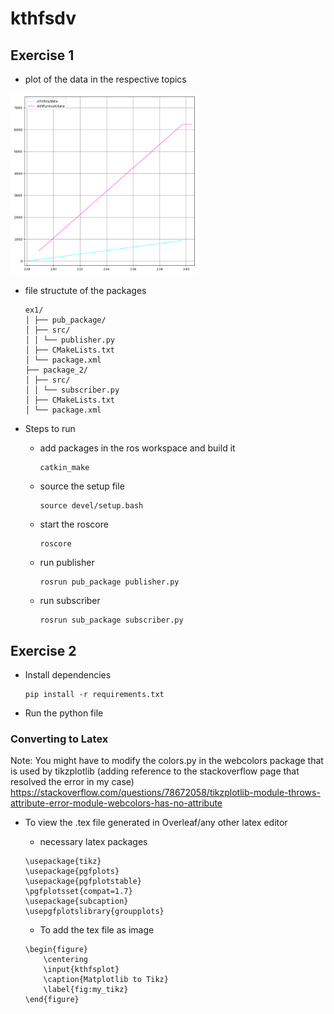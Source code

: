 # kthfsdv

## Exercise 1

- plot of the data in the respective topics

<img src="image.png" alt="plot" width="300"/>

- file structute of the packages
  ```
  ex1/
  │ ├── pub_package/
  │ ├── src/
  │ │ └── publisher.py
  │ ├── CMakeLists.txt
  │ └── package.xml
  ├── package_2/
  │ ├── src/
  │ │ └── subscriber.py
  │ ├── CMakeLists.txt
  │ └── package.xml
  ```

- Steps to run
  - add packages in the ros workspace and build it
    ```
    catkin_make
    ```
  - source the setup file
    ```
    source devel/setup.bash
    ```
  - start the roscore
    ```
    roscore
    ```
  - run publisher
    ```
    rosrun pub_package publisher.py
    ```
  - run subscriber
    ```
    rosrun sub_package subscriber.py
    ```


## Exercise 2

- Install dependencies
  ```
  pip install -r requirements.txt
  ```
- Run the python file


### Converting to Latex

Note: You might have to modify the colors.py in the webcolors package that is used by tikzplotlib (adding reference to the stackoverflow page that resolved the error in my case)
https://stackoverflow.com/questions/78672058/tikzplotlib-module-throws-attribute-error-module-webcolors-has-no-attribute

- To view the .tex file generated in Overleaf/any other latex editor

  - necessary latex packages
  ```
  \usepackage{tikz}
  \usepackage{pgfplots}
  \usepackage{pgfplotstable}
  \pgfplotsset{compat=1.7}
  \usepackage{subcaption}
  \usepgfplotslibrary{groupplots}
  ```
  - To add the tex file as image
  ```
  \begin{figure}
      \centering
      \input{kthfsplot}
      \caption{Matplotlib to Tikz}
      \label{fig:my_tikz}
  \end{figure}
  ```
